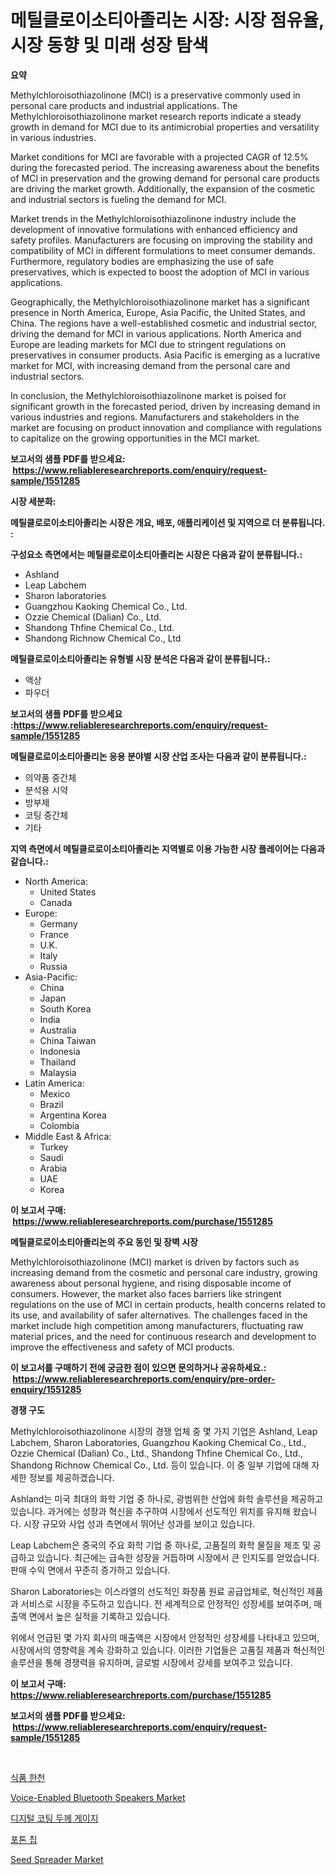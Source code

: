 <p><h1>메틸클로이소티아졸리논 시장: 시장 점유율, 시장 동향 및 미래 성장 탐색</h1></p><p><strong>요약</strong></p>
<p><p>Methylchloroisothiazolinone (MCI) is a preservative commonly used in personal care products and industrial applications. The Methylchloroisothiazolinone market research reports indicate a steady growth in demand for MCI due to its antimicrobial properties and versatility in various industries.</p><p>Market conditions for MCI are favorable with a projected CAGR of 12.5% during the forecasted period. The increasing awareness about the benefits of MCI in preservation and the growing demand for personal care products are driving the market growth. Additionally, the expansion of the cosmetic and industrial sectors is fueling the demand for MCI.</p><p>Market trends in the Methylchloroisothiazolinone industry include the development of innovative formulations with enhanced efficiency and safety profiles. Manufacturers are focusing on improving the stability and compatibility of MCI in different formulations to meet consumer demands. Furthermore, regulatory bodies are emphasizing the use of safe preservatives, which is expected to boost the adoption of MCI in various applications.</p><p>Geographically, the Methylchloroisothiazolinone market has a significant presence in North America, Europe, Asia Pacific, the United States, and China. The regions have a well-established cosmetic and industrial sector, driving the demand for MCI in various applications. North America and Europe are leading markets for MCI due to stringent regulations on preservatives in consumer products. Asia Pacific is emerging as a lucrative market for MCI, with increasing demand from the personal care and industrial sectors.</p><p>In conclusion, the Methylchloroisothiazolinone market is poised for significant growth in the forecasted period, driven by increasing demand in various industries and regions. Manufacturers and stakeholders in the market are focusing on product innovation and compliance with regulations to capitalize on the growing opportunities in the MCI market.</p></p>
<p><strong>보고서의 샘플 PDF를 받으세요: &nbsp;<a href="https://www.reliableresearchreports.com/enquiry/request-sample/1551285">https://www.reliableresearchreports.com/enquiry/request-sample/1551285</a></strong></p>
<p><strong>시장 세분화:</strong></p>
<p><strong> 메틸클로로이소티아졸리논 시장은 개요, 배포, 애플리케이션 및 지역으로 더 분류됩니다. :</strong></p>
<p><strong>구성요소 측면에서는 메틸클로로이소티아졸리논 시장은 다음과 같이 분류됩니다.:</strong></p>
<p><ul><li>Ashland</li><li>Leap Labchem</li><li>Sharon laboratories</li><li>Guangzhou Kaoking Chemical Co., Ltd.</li><li>Ozzie Chemical (Dalian) Co., Ltd.</li><li>Shandong Thfine Chemical Co., Ltd.</li><li>Shandong Richnow Chemical Co., Ltd</li></ul></p>
<p><strong> 메틸클로로이소티아졸리논 유형별 시장 분석은 다음과 같이 분류됩니다.:</strong></p>
<p><ul><li>액상</li><li>파우더</li></ul></p>
<p><strong>보고서의 샘플 PDF를 받으세요 :<a href="https://www.reliableresearchreports.com/enquiry/request-sample/1551285">https://www.reliableresearchreports.com/enquiry/request-sample/1551285</a></strong></p>
<p><strong> 메틸클로로이소티아졸리논 응용 분야별 시장 산업 조사는 다음과 같이 분류됩니다.:</strong></p>
<p><ul><li>의약품 중간체</li><li>분석용 시약</li><li>방부제</li><li>코팅 중간체</li><li>기타</li></ul></p>
<p><strong>지역 측면에서 메틸클로로이소티아졸리논 지역별로 이용 가능한 시장 플레이어는 다음과 같습니다.:</strong></p>
<p><ul>
    <li>
        North America:
        <ul>
            <li>United States</li>
            <li>Canada</li>
        </ul>
    </li>
    <li>
        Europe:
        <ul>
            <li>Germany</li>
            <li>France</li>
            <li>U.K.</li>
            <li>Italy</li>
            <li>Russia</li>
        </ul>
    </li>
    <li>
        Asia-Pacific:
        <ul>
            <li>China</li>
            <li>Japan</li>
            <li>South Korea</li>
            <li>India</li>
            <li>Australia</li>
            <li>China Taiwan</li>
            <li>Indonesia</li>
            <li>Thailand</li>
            <li>Malaysia</li>
        </ul>
    </li>
    <li>
        Latin America:
        <ul>
            <li>Mexico</li>
            <li>Brazil</li>
            <li>Argentina Korea</li>
            <li>Colombia</li>
        </ul>
    </li>
    <li>
        Middle East & Africa:
        <ul>
            <li>Turkey</li>
            <li>Saudi</li>
            <li>Arabia</li>
            <li>UAE</li>
            <li>Korea</li>
        </ul>
    </li>
    </ul></p>
<p><strong>이 보고서 구매: &nbsp;<a href="https://www.reliableresearchreports.com/purchase/1551285">https://www.reliableresearchreports.com/purchase/1551285</a></strong></p>
<p><strong>메틸클로로이소티아졸리논의 주요 동인 및 장벽 시장</strong></p>
<p><p>Methylchloroisothiazolinone (MCI) market is driven by factors such as increasing demand from the cosmetic and personal care industry, growing awareness about personal hygiene, and rising disposable income of consumers. However, the market also faces barriers like stringent regulations on the use of MCI in certain products, health concerns related to its use, and availability of safer alternatives. The challenges faced in the market include high competition among manufacturers, fluctuating raw material prices, and the need for continuous research and development to improve the effectiveness and safety of MCI products.</p></p>
<p><strong>이 보고서를 구매하기 전에 궁금한 점이 있으면 문의하거나 공유하세요.: &nbsp;<a href="https://www.reliableresearchreports.com/enquiry/pre-order-enquiry/1551285">https://www.reliableresearchreports.com/enquiry/pre-order-enquiry/1551285</a></strong></p>
<p><strong>경쟁 구도</strong></p>
<p><p>Methylchloroisothiazolinone 시장의 경쟁 업체 중 몇 가지 기업은 Ashland, Leap Labchem, Sharon Laboratories, Guangzhou Kaoking Chemical Co., Ltd., Ozzie Chemical (Dalian) Co., Ltd., Shandong Thfine Chemical Co., Ltd., Shandong Richnow Chemical Co., Ltd. 등이 있습니다. 이 중 일부 기업에 대해 자세한 정보를 제공하겠습니다.</p><p>Ashland는 미국 최대의 화학 기업 중 하나로, 광범위한 산업에 화학 솔루션을 제공하고 있습니다. 과거에는 성장과 혁신을 추구하여 시장에서 선도적인 위치를 유지해 왔습니다. 시장 규모와 사업 성과 측면에서 뛰어난 성과를 보이고 있습니다.</p><p>Leap Labchem은 중국의 주요 화학 기업 중 하나로, 고품질의 화학 물질을 제조 및 공급하고 있습니다. 최근에는 급속한 성장을 거듭하며 시장에서 큰 인지도를 얻었습니다. 판매 수익 면에서 꾸준히 증가하고 있습니다.</p><p>Sharon Laboratories는 이스라엘의 선도적인 화장품 원료 공급업체로, 혁신적인 제품과 서비스로 시장을 주도하고 있습니다. 전 세계적으로 안정적인 성장세를 보여주며, 매출액 면에서 높은 실적을 기록하고 있습니다.</p><p>위에서 언급된 몇 가지 회사의 매출액은 시장에서 안정적인 성장세를 나타내고 있으며, 시장에서의 영향력을 계속 강화하고 있습니다. 이러한 기업들은 고품질 제품과 혁신적인 솔루션을 통해 경쟁력을 유지하며, 글로벌 시장에서 강세를 보여주고 있습니다.</p></p>
<p><strong>이 보고서 구매: &nbsp; <a href="https://www.reliableresearchreports.com/purchase/1551285">https://www.reliableresearchreports.com/purchase/1551285</a></strong></p>
<p><strong>보고서의 샘플 PDF를 받으세요: &nbsp;<a href="https://www.reliableresearchreports.com/enquiry/request-sample/1551285">https://www.reliableresearchreports.com/enquiry/request-sample/1551285</a></strong><strong></strong></p>
<p>&nbsp;</p>
<p><p><a href="https://github.com/vsn7qpua81q/Market-Research-Report-List-1/blob/main/43927176748.md">식품 한천</a></p><p><a href="https://github.com/mahnoor2003/Market-Research-Report-List-3/blob/main/voice-enabled-bluetooth-speakers-market.md">Voice-Enabled Bluetooth Speakers Market</a></p><p><a href="https://github.com/Elenrrera7685/Market-Research-Report-List-1/blob/main/22557546749.md">디지털 코팅 두께 게이지</a></p><p><a href="https://medium.com/@elod.85/%EA%B4%91%EC%9E%90-%EC%B9%A9-%EC%8B%9C%EC%9E%A5-%EC%A0%84%EB%A7%9D-%EC%8B%9C%EC%9E%A5-%EB%8F%99%ED%96%A5-%EC%84%B1%EC%9E%A5-2024%EB%85%84%EB%B6%80%ED%84%B0-2031%EB%85%84%EA%B9%8C%EC%A7%80-%EC%98%88%EC%B8%A1%EB%90%9C-%EA%B2%83-f465ddf206fd">포톤 칩</a></p><p><a href="https://issuu.com/reportprime-2/docs/seed-spreader-market-size-2030.pptx">Seed Spreader Market</a></p></p>